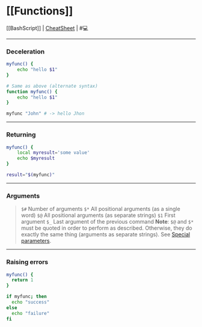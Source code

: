 # [[Functions]]

[[BashScript]] | [CheatSheet](https://devhints.io/bash#functions) | #💻 
___
### Deceleration 
```bash
myfunc() {
    echo "hello $1"
}
```

```bash
# Same as above (alternate syntax)
function myfunc() {
    echo "hello $1"
}
```

```bash
myfunc "John" # -> hello Jhon
```
___
### Returning
```bash
myfunc() {
    local myresult='some value'
    echo $myresult
}
```

```bash
result="$(myfunc)"
```
___
### Arguments
>`$#` Number of arguments
 `$*` All positional arguments (as a single word)
 `$@` All positional arguments (as separate strings)
 `$1` First argument
 `$_` Last argument of the previous command
 **Note**: `$@` and `$*` must be quoted in order to perform as described. Otherwise, they do exactly the same thing (arguments as separate strings).
See [Special parameters](http://wiki.bash-hackers.org/syntax/shellvars#special_parameters_and_shell_variables).
___
### Raising errors
```bash
myfunc() {
  return 1
}
```

```bash
if myfunc; then
  echo "success"
else
  echo "failure"
fi
```